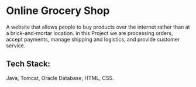 # Online Grocery Shop
 A website that allows people to buy products over the internet rather than at a brick-and-mortar location. in
this Project we are processing orders, accept payments, manage shipping and logistics, and provide customer
service.
## Tech Stack:
Java, Tomcat, Oracle Database, HTML, CSS.
